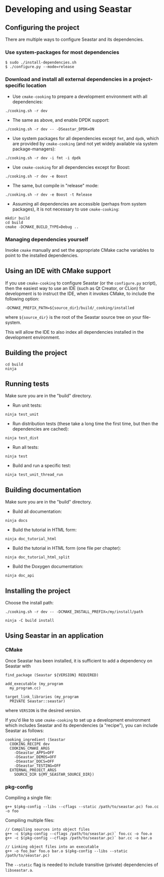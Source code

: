 # Developing and using Seastar

## Configuring the project

There are multiple ways to configure Seastar and its dependencies.

### Use system-packages for most dependencies

```
$ sudo ./install-dependencies.sh
$ ./configure.py --mode=release
```

### Download and install all external dependencies in a project-specific location

- Use `cmake-cooking` to prepare a development environment with all dependencies:

```
./cooking.sh -r dev
```

- The same as above, and enable DPDK support:

```
./cooking.sh -r dev -- -DSeastar_DPDK=ON
```

- Use system packages for all dependencies except `fmt`, and `dpdk`, which are provided by `cmake-cooking` (and not yet widely available via system package-managers):

```
./cooking.sh -r dev -i fmt -i dpdk
```

- Use `cmake-cooking` for all dependencies except for Boost:

```
./cooking.sh -r dev -e Boost
```

- The same, but compile in "release" mode:

```
./cooking.sh -r dev -e Boost -t Release
```

- Assuming all dependencies are accessible (perhaps from system packages), it is not necessary to use `cmake-cooking`:

```
mkdir build
cd build
cmake -DCMAKE_BUILD_TYPE=Debug ..
```

### Managing dependencies yourself

Invoke `cmake` manually and set the appropriate CMake cache variables to point to the installed dependencies.

## Using an IDE with CMake support

If you use `cmake-cooking` to configure Seastar (or the `configure.py` script), then the easiest way to use an IDE (such as Qt Creator, or CLion) for development is to instruct the IDE, when it invokes CMake, to include the following option:

```
-DCMAKE_PREFIX_PATH=${source_dir}/build/_cooking/installed
```

where `${source_dir}` is the root of the Seastar source tree on your file-system.

This will allow the IDE to also index all dependencies installed in the development environment.

## Building the project

```
cd build
ninja
```

## Running tests

Make sure you are in the "build" directory.

- Run unit tests:

```
ninja test_unit
```

- Run distribution tests (these take a long time the first time, but then the dependencies are cached):

```
ninja test_dist
```

- Run all tests:

```
ninja test
```

- Build and run a specific test:

```
ninja test_unit_thread_run
```


## Building documentation

Make sure you are in the "build" directory.

- Build all documentation:

```
ninja docs
```

- Build the tutorial in HTML form:

```
ninja doc_tutorial_html
```

- Build the tutorial in HTML form (one file per chapter):

```
ninja doc_tutorial_html_split
```

- Build the Doxygen documentation:

```
ninja doc_api
```

## Installing the project

Choose the install path:

```
./cooking.sh -r dev -- -DCMAKE_INSTALL_PREFIX=/my/install/path
```

```
ninja -C build install
```

## Using Seastar in an application

### CMake

Once Seastar has been installed, it is sufficient to add a dependency on Seastar with

```
find_package (Seastar ${VERSION} REQUIRED)

add_executable (my_program
  my_program.cc)
  
target_link_libraries (my_program
  PRIVATE Seastar::seastar)
```

where `VERSION` is the desired version.

If you'd like to use `cmake-cooking` to set up a development environment which includes Seastar and its dependencies (a "recipe"), you can include Seastar as follows:

```
cooking_ingredient (Seastar
  COOKING_RECIPE dev
  COOKING_CMAKE_ARGS
    -DSeastar_APPS=OFF
    -DSeastar_DEMOS=OFF
    -DSeastar_DOCS=OFF
    -DSeastar_TESTING=OFF
  EXTERNAL_PROJECT_ARGS
    SOURCE_DIR ${MY_SEASTAR_SOURCE_DIR})
```

### pkg-config

Compiling a single file:
```
g++ $(pkg-config --libs --cflags --static /path/to/seastar.pc) foo.cc -o foo
```

Compiling multiple files:
```
// Compiling sources into object files
g++ -c $(pkg-config --cflags /path/to/seastar.pc)` foo.cc -o foo.o
g++ -c $(pkg-config --cflags /path/to/seastar.pc)` bar.cc -o bar.o

// Linking object files into an executable
g++ -o foo_bar foo.o bar.o $(pkg-config --libs --static /path/to/seastar.pc)
```

The `--static` flag is needed to include transitive (private) dependencies of `libseastar.a`.
